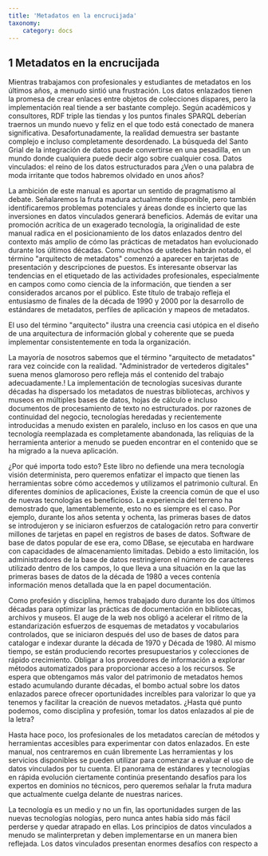 ```yaml
---
title: 'Metadatos en la encrucijada'
taxonomy:
    category: docs
---
```


## 1 Metadatos en la encrucijada

Mientras trabajamos con profesionales y estudiantes de metadatos en los últimos años, a menudo sintió una frustración. Los datos enlazados tienen la promesa de crear enlaces entre objetos de colecciones dispares, pero la implementación real tiende a ser bastante complejo. Según académicos y consultores, RDF triple las tiendas y los puntos finales SPARQL deberían traernos un mundo nuevo y feliz en el que todo está conectado de manera significativa. Desafortunadamente, la realidad demuestra ser bastante complejo e incluso completamente desordenado. La búsqueda del Santo Grial de la integración de datos puede convertirse en una pesadilla, en un mundo donde cualquiera puede decir algo sobre cualquier cosa. Datos vinculados: el reino de los datos estructurados para ¿Ven o una palabra de moda irritante que todos habremos olvidado en unos años?

La ambición de este manual es aportar un sentido de pragmatismo al debate. Señalaremos la fruta madura actualmente disponible, pero también identificaremos problemas potenciales y áreas donde es incierto que las inversiones en datos vinculados generará beneficios. Además de evitar una promoción acrítica de un exagerado tecnología, la originalidad de este manual radica en el posicionamiento de los datos enlazados dentro del contexto más amplio de cómo las prácticas de metadatos han evolucionado durante los últimos décadas. Como muchos de ustedes habrán notado, el término "arquitecto de metadatos" comenzó a aparecer en tarjetas de presentación y descripciones de puestos. Es interesante observar las tendencias en el etiquetado de las actividades profesionales, especialmente en campos como como ciencia de la información, que tienden a ser considerados arcanos por el público. Este título de trabajo refleja el entusiasmo de finales de la década de 1990 y 2000 por la desarrollo de estándares de metadatos, perfiles de aplicación y mapeos de metadatos.

El uso del término "arquitecto" ilustra una creencia casi utópica en el diseño de una arquitectura de información global y coherente que se pueda implementar consistentemente en toda la organización.

La mayoría de nosotros sabemos que el término "arquitecto de metadatos" rara vez coincide con la realidad. "Administrador de vertederos digitales" suena menos glamoroso pero refleja más el contenido del trabajo adecuadamente.! 
La implementación de tecnologías sucesivas durante décadas ha dispersado los metadatos de nuestras bibliotecas, archivos y museos en múltiples bases de datos, hojas de cálculo e incluso documentos de procesamiento de texto no estructurados. por
razones de continuidad del negocio, tecnologías heredadas y recientemente introducidas a menudo existen en paralelo, incluso en los casos en que una tecnología reemplazada es completamente abandonada, las reliquias de la herramienta anterior a menudo se pueden encontrar en el contenido que se ha migrado a la nueva aplicación.

¿Por qué importa todo esto? Este libro no defiende una mera tecnología visión determinista, pero queremos enfatizar el impacto que tienen las herramientas sobre cómo accedemos y utilizamos el patrimonio cultural. En diferentes dominios de aplicaciones,
Existe la creencia común de que el uso de nuevas tecnologías es beneficioso. La experiencia del terreno ha demostrado que, lamentablemente, esto no es siempre es el caso. Por ejemplo, durante los años setenta y ochenta, las primeras bases de datos
se introdujeron y se iniciaron esfuerzos de catalogación retro para convertir millones de tarjetas en papel en registros de bases de datos. Software de base de datos popular de ese era, como DBase, se ejecutaba en hardware con capacidades de almacenamiento limitadas. Debido a esto limitación, los administradores de la base de datos restringieron el número de caracteres utilizado dentro de los campos, lo que lleva a una situación en la que las primeras bases de datos de la década de 1980 a veces contenía información menos detallada que la en papel documentación.

Como profesión y disciplina, hemos trabajado duro durante los dos últimos décadas para optimizar las prácticas de documentación en bibliotecas, archivos y museos. El auge de la web nos obligó a acelerar el ritmo de la estandarización
esfuerzos de esquemas de metadatos y vocabularios controlados, que se iniciaron después del uso de bases de datos para catalogar e indexar durante la década de 1970 y Década de 1980. Al mismo tiempo, se están produciendo recortes presupuestarios y colecciones de rápido crecimiento.
Obligar a los proveedores de información a explorar métodos automatizados para proporcionar acceso a los recursos. Se espera que obtengamos más valor del patrimonio de metadatos hemos estado acumulando durante décadas, el bombo actual sobre los datos enlazados parece ofrecer oportunidades increíbles para valorizar lo que ya tenemos y facilitar la creación de nuevos metadatos. ¿Hasta qué punto podemos, como disciplina y profesión, tomar los datos enlazados al pie de la letra?

Hasta hace poco, los profesionales de los metadatos carecían de métodos y herramientas accesibles para experimentar con datos enlazados. En este manual, nos centraremos en cuán libremente Las herramientas y los servicios disponibles se pueden utilizar para comenzar a evaluar el uso de datos vinculados por tu cuenta. El panorama de estándares y tecnologías en rápida evolución ciertamente continúa presentando desafíos para los expertos en dominios no técnicos, pero queremos señalar la fruta madura que actualmente cuelga delante de nuestras narices.

La tecnología es un medio y no un fin, las oportunidades surgen de las nuevas tecnologías nologías, pero nunca antes había sido más fácil perderse y quedar atrapado en ellas. Los principios de datos vinculados a menudo se malinterpretan y deben implementarse en un manera bien reflejada. Los datos vinculados presentan enormes desafíos con respecto a

